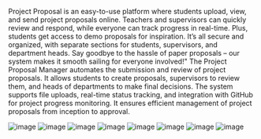 Project Proposal is an easy-to-use platform where students upload, view, and send
project proposals online. Teachers and supervisors can quickly review and respond,
while everyone can track progress in real-time. Plus, students get access to demo proposals
for inspiration. It’s all secure and organized, with separate sections for students,
supervisors, and department heads. Say goodbye to the hassle of paper proposals – our
system makes it smooth sailing for everyone involved!"
The Project Proposal Manager automates the submission and review of project proposals.
It allows students to create proposals, supervisors to review them, and heads of
departments to make final decisions. The system supports file uploads, real-time status
tracking, and integration with GitHub for project progress monitoring. It ensures
efficient management of project proposals from inception to approval.


![image](https://github.com/user-attachments/assets/7318f498-3b33-45cf-b1c9-59cbb47a7328)
![image](https://github.com/user-attachments/assets/557c6931-5176-49d1-98d4-6de4e47912b5)
![image](https://github.com/user-attachments/assets/e00b1bc3-9270-4603-a4be-87d120a82ab1)
![image](https://github.com/user-attachments/assets/091c9b89-b471-406d-81be-af0a05e720b8)
![image](https://github.com/user-attachments/assets/7c1ea38c-417a-4910-91d4-c3b080eadc2e)
![image](https://github.com/user-attachments/assets/b09e33d1-43ea-4d2d-b2bf-3655065dedbc)
![image](https://github.com/user-attachments/assets/a1ce16d4-7fc9-421c-b002-7bd8ef376d74)
![image](https://github.com/user-attachments/assets/7e7f1b1f-bf1f-417a-9ba6-3e88efe98fde)
